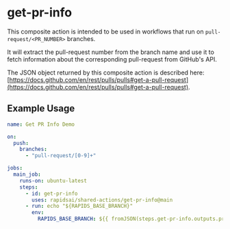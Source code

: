 # get-pr-info

This composite action is intended to be used in workflows that run on `pull-request/<PR_NUMBER>` branches.

It will extract the pull-request number from the branch name and use it to fetch information about the corresponding pull-request from GitHub's API.

The JSON object returned by this composite action is described here: [https://docs.github.com/en/rest/pulls/pulls#get-a-pull-request](https://docs.github.com/en/rest/pulls/pulls#get-a-pull-request).

## Example Usage

```yaml
name: Get PR Info Demo

on:
  push:
    branches:
      - "pull-request/[0-9]+"

jobs:
  main_job:
    runs-on: ubuntu-latest
    steps:
      - id: get-pr-info
        uses: rapidsai/shared-actions/get-pr-info@main
      - run: echo "${RAPIDS_BASE_BRANCH}"
        env:
          RAPIDS_BASE_BRANCH: ${{ fromJSON(steps.get-pr-info.outputs.pr-info).base.ref }}
```
